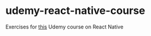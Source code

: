 # udemy-react-native-course

Exercises for [this](https://www.udemy.com/the-complete-react-native-and-redux-course/) Udemy course on React Native
